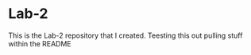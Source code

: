 # Lab-2
This is the Lab-2 repository that I created. 
Teesting this out pulling stuff  within the README
